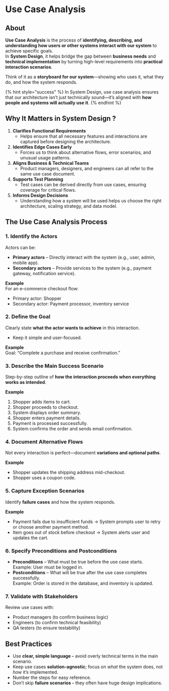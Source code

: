 # Use Case Analysis

## About

**Use Case Analysis** is the process of **identifying, describing, and understanding how users or other systems interact with our system** to achieve specific goals.\
In **System Design**, it helps bridge the gap between **business needs** and **technical implementation** by turning high-level requirements into **practical interaction scenarios**.

Think of it as a **storyboard for our system**—showing who uses it, what they do, and how the system responds.

{% hint style="success" %}
In System Design, use case analysis ensures that our architecture isn’t just technically sound—it’s aligned with **how people and systems will actually use it**.
{% endhint %}

## Why It Matters in System Design ?

1. **Clarifies Functional Requirements**
   * Helps ensure that all necessary features and interactions are captured before designing the architecture.
2. **Identifies Edge Cases Early**
   * Forces us to think about alternative flows, error scenarios, and unusual usage patterns.
3. **Aligns Business & Technical Teams**
   * Product managers, designers, and engineers can all refer to the same use case document.
4. **Supports Test Planning**
   * Test cases can be derived directly from use cases, ensuring coverage for critical flows.
5. **Informs Design Decisions**
   * Understanding how a system will be used helps us choose the right architecture, scaling strategy, and data model.

## The Use Case Analysis Process

### **1. Identify the Actors**

Actors can be:

* **Primary actors** – Directly interact with the system (e.g., user, admin, mobile app).
* **Secondary actors** – Provide services to the system (e.g., payment gateway, notification service).

**Example**\
For an e-commerce checkout flow:

* Primary actor: Shopper
* Secondary actor: Payment processor, inventory service

### **2. Define the Goal**

Clearly state **what the actor wants to achieve** in this interaction.

* Keep it simple and user-focused.

**Example**\
Goal: “Complete a purchase and receive confirmation.”

### **3. Describe the Main Success Scenario**

Step-by-step outline of **how the interaction proceeds when everything works as intended**.

**Example**

1. Shopper adds items to cart.
2. Shopper proceeds to checkout.
3. System displays order summary.
4. Shopper enters payment details.
5. Payment is processed successfully.
6. System confirms the order and sends email confirmation.

### **4. Document Alternative Flows**

Not every interaction is perfect—document **variations and optional paths**.

**Example**

* Shopper updates the shipping address mid-checkout.
* Shopper uses a coupon code.

### **5. Capture Exception Scenarios**

Identify **failure cases** and how the system responds.

**Example**

* Payment fails due to insufficient funds → System prompts user to retry or choose another payment method.
* Item goes out of stock before checkout → System alerts user and updates the cart.

### **6. Specify Preconditions and Postconditions**

* **Preconditions** – What must be true before the use case starts.\
  Example: User must be logged in.
* **Postconditions** – What will be true after the use case completes successfully.\
  Example: Order is stored in the database, and inventory is updated.

### **7. Validate with Stakeholders**

Review use cases with:

* Product managers (to confirm business logic)
* Engineers (to confirm technical feasibility)
* QA testers (to ensure testability)

## Best Practices

* Use **clear, simple language -** avoid overly technical terms in the main scenario.
* Keep use cases **solution-agnostic**; focus on _what_ the system does, not _how_ it’s implemented.
* Number the steps for easy reference.
* Don’t skip **failure scenarios -** they often have huge design implications.
